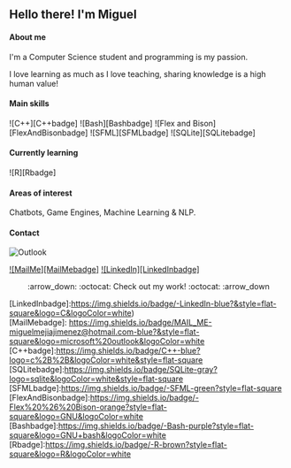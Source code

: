 ## Hello there! I'm Miguel

#### About me
I'm a Computer Science student and programming is my passion.

I love learning as much as I love teaching, sharing knowledge is a high human value!

#### Main skills 
![C++][C++badge] ![Bash][Bashbadge] ![Flex and Bison][FlexAndBisonbadge] ![SFML][SFMLbadge] ![SQLite][SQLitebadge]

#### Currently learning
![R][Rbadge]

#### Areas of interest
Chatbots, Game Engines, Machine Learning & NLP.

#### Contact

![Outlook](https://img.shields.io/badge/MAIL_ME-miguelmejiajimenez@hotmail.com-blue?&style=flat-square&logo=microsoft%20outlook&logoColor=white)

[![MailMe][MailMebadge]](mailto:miguelmejiajimenez@hotmail.com)
[![LinkedIn][LinkedInbadge]](https://www.linkedin.com/in/miguel-mej%C3%ADa-jim%C3%A9nez/?locale=en_US)

<div align="center">
	:arrow_down: :octocat: Check out my work! :octocat: :arrow_down
</div>



[LinkedInbadge]:https://img.shields.io/badge/-LinkedIn-blue?&style=flat-square&logo=C&logoColor=white)
[MailMebadge]: https://img.shields.io/badge/MAIL_ME-miguelmejiajimenez@hotmail.com-blue?&style=flat-square&logo=microsoft%20outlook&logoColor=white
[C++badge]:https://img.shields.io/badge/C++-blue?logo=c%2B%2B&logoColor=white&style=flat-square
[SQLitebadge]:https://img.shields.io/badge/SQLite-gray?logo=sqlite&logoColor=white&style=flat-square
[SFMLbadge]:https://img.shields.io/badge/-SFML-green?style=flat-square
[FlexAndBisonbadge]:https://img.shields.io/badge/-Flex%20%26%20Bison-orange?style=flat-square&logo=GNU&logoColor=white
[Bashbadge]:https://img.shields.io/badge/-Bash-purple?style=flat-square&logo=GNU+bash&logoColor=white
[Rbadge]:https://img.shields.io/badge/-R-brown?style=flat-square&logo=R&logoColor=white
<!--
<img src="https://img.shields.io/github/followers/MiguelMJ?label=Follow&style=social">
![My GitHub stats](https://github-readme-stats.vercel.app/api?username=MiguelMJ&show_icons=true&theme=tokyonight)
[![Top Langs](https://github-readme-stats.vercel.app/api/top-langs/?username=MiguelMJ&layout=compact)](https://github.com/MiguelMJ/github-readme-stats)
-->
